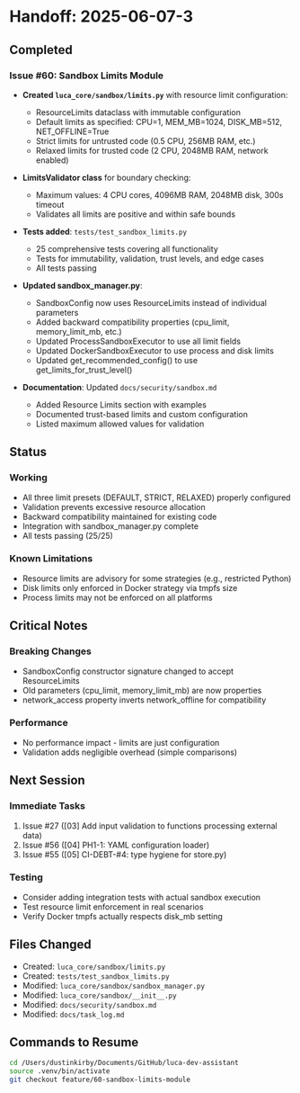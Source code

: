 # Handoff: 2025-06-07-3

## Completed

### Issue #60: Sandbox Limits Module
- **Created `luca_core/sandbox/limits.py`** with resource limit configuration:
  - ResourceLimits dataclass with immutable configuration
  - Default limits as specified: CPU=1, MEM_MB=1024, DISK_MB=512, NET_OFFLINE=True
  - Strict limits for untrusted code (0.5 CPU, 256MB RAM, etc.)
  - Relaxed limits for trusted code (2 CPU, 2048MB RAM, network enabled)
  
- **LimitsValidator class** for boundary checking:
  - Maximum values: 4 CPU cores, 4096MB RAM, 2048MB disk, 300s timeout
  - Validates all limits are positive and within safe bounds
  
- **Tests added**: `tests/test_sandbox_limits.py`
  - 25 comprehensive tests covering all functionality
  - Tests for immutability, validation, trust levels, and edge cases
  - All tests passing
  
- **Updated sandbox_manager.py**:
  - SandboxConfig now uses ResourceLimits instead of individual parameters
  - Added backward compatibility properties (cpu_limit, memory_limit_mb, etc.)
  - Updated ProcessSandboxExecutor to use all limit fields
  - Updated DockerSandboxExecutor to use process and disk limits
  - Updated get_recommended_config() to use get_limits_for_trust_level()
  
- **Documentation**: Updated `docs/security/sandbox.md`
  - Added Resource Limits section with examples
  - Documented trust-based limits and custom configuration
  - Listed maximum allowed values for validation

## Status

### Working
- All three limit presets (DEFAULT, STRICT, RELAXED) properly configured
- Validation prevents excessive resource allocation
- Backward compatibility maintained for existing code
- Integration with sandbox_manager.py complete
- All tests passing (25/25)

### Known Limitations
- Resource limits are advisory for some strategies (e.g., restricted Python)
- Disk limits only enforced in Docker strategy via tmpfs size
- Process limits may not be enforced on all platforms

## Critical Notes

### Breaking Changes
- SandboxConfig constructor signature changed to accept ResourceLimits
- Old parameters (cpu_limit, memory_limit_mb) are now properties
- network_access property inverts network_offline for compatibility

### Performance
- No performance impact - limits are just configuration
- Validation adds negligible overhead (simple comparisons)

## Next Session

### Immediate Tasks
1. Issue #27 ([03] Add input validation to functions processing external data)
2. Issue #56 ([04] PH1-1: YAML configuration loader)
3. Issue #55 ([05] CI-DEBT-#4: type hygiene for store.py)

### Testing
- Consider adding integration tests with actual sandbox execution
- Test resource limit enforcement in real scenarios
- Verify Docker tmpfs actually respects disk_mb setting

## Files Changed
- Created: `luca_core/sandbox/limits.py`
- Created: `tests/test_sandbox_limits.py`
- Modified: `luca_core/sandbox/sandbox_manager.py`
- Modified: `luca_core/sandbox/__init__.py`
- Modified: `docs/security/sandbox.md`
- Modified: `docs/task_log.md`

## Commands to Resume
```bash
cd /Users/dustinkirby/Documents/GitHub/luca-dev-assistant
source .venv/bin/activate
git checkout feature/60-sandbox-limits-module
```